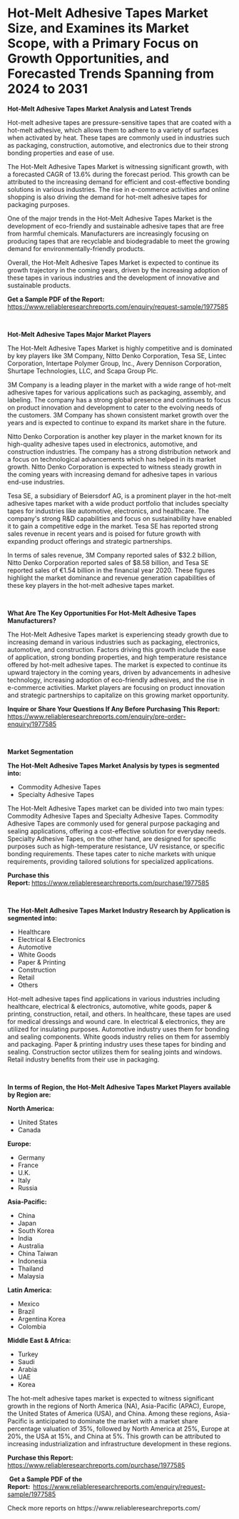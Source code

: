<p><h1>Hot-Melt Adhesive Tapes Market Size, and Examines its Market Scope, with a Primary Focus on Growth Opportunities, and Forecasted Trends Spanning from 2024 to 2031</h1></p><p><strong>Hot-Melt Adhesive Tapes Market Analysis and Latest Trends</strong></p>
<p><p>Hot-melt adhesive tapes are pressure-sensitive tapes that are coated with a hot-melt adhesive, which allows them to adhere to a variety of surfaces when activated by heat. These tapes are commonly used in industries such as packaging, construction, automotive, and electronics due to their strong bonding properties and ease of use.</p><p>The Hot-Melt Adhesive Tapes Market is witnessing significant growth, with a forecasted CAGR of 13.6% during the forecast period. This growth can be attributed to the increasing demand for efficient and cost-effective bonding solutions in various industries. The rise in e-commerce activities and online shopping is also driving the demand for hot-melt adhesive tapes for packaging purposes.</p><p>One of the major trends in the Hot-Melt Adhesive Tapes Market is the development of eco-friendly and sustainable adhesive tapes that are free from harmful chemicals. Manufacturers are increasingly focusing on producing tapes that are recyclable and biodegradable to meet the growing demand for environmentally-friendly products.</p><p>Overall, the Hot-Melt Adhesive Tapes Market is expected to continue its growth trajectory in the coming years, driven by the increasing adoption of these tapes in various industries and the development of innovative and sustainable products.</p></p>
<p><strong>Get a Sample PDF of the Report:&nbsp;</strong> <a href="https://www.reliableresearchreports.com/enquiry/request-sample/1977585">https://www.reliableresearchreports.com/enquiry/request-sample/1977585</a></p>
<p>&nbsp;</p>
<p><strong>Hot-Melt Adhesive Tapes Major Market Players</strong></p>
<p><p>The Hot-Melt Adhesive Tapes Market is highly competitive and is dominated by key players like 3M Company, Nitto Denko Corporation, Tesa SE, Lintec Corporation, Intertape Polymer Group, Inc., Avery Dennison Corporation, Shurtape Technologies, LLC, and Scapa Group Plc.</p><p>3M Company is a leading player in the market with a wide range of hot-melt adhesive tapes for various applications such as packaging, assembly, and labeling. The company has a strong global presence and continues to focus on product innovation and development to cater to the evolving needs of the customers. 3M Company has shown consistent market growth over the years and is expected to continue to expand its market share in the future.</p><p>Nitto Denko Corporation is another key player in the market known for its high-quality adhesive tapes used in electronics, automotive, and construction industries. The company has a strong distribution network and a focus on technological advancements which has helped in its market growth. Nitto Denko Corporation is expected to witness steady growth in the coming years with increasing demand for adhesive tapes in various end-use industries.</p><p>Tesa SE, a subsidiary of Beiersdorf AG, is a prominent player in the hot-melt adhesive tapes market with a wide product portfolio that includes specialty tapes for industries like automotive, electronics, and healthcare. The company's strong R&D capabilities and focus on sustainability have enabled it to gain a competitive edge in the market. Tesa SE has reported strong sales revenue in recent years and is poised for future growth with expanding product offerings and strategic partnerships.</p><p>In terms of sales revenue, 3M Company reported sales of $32.2 billion, Nitto Denko Corporation reported sales of $8.58 billion, and Tesa SE reported sales of €1.54 billion in the financial year 2020. These figures highlight the market dominance and revenue generation capabilities of these key players in the hot-melt adhesive tapes market.</p></p>
<p>&nbsp;</p>
<p><strong>What Are The Key Opportunities For Hot-Melt Adhesive Tapes Manufacturers?</strong></p>
<p><p>The Hot-Melt Adhesive Tapes market is experiencing steady growth due to increasing demand in various industries such as packaging, electronics, automotive, and construction. Factors driving this growth include the ease of application, strong bonding properties, and high temperature resistance offered by hot-melt adhesive tapes. The market is expected to continue its upward trajectory in the coming years, driven by advancements in adhesive technology, increasing adoption of eco-friendly adhesives, and the rise in e-commerce activities. Market players are focusing on product innovation and strategic partnerships to capitalize on this growing market opportunity.</p></p>
<p><strong>Inquire or Share Your Questions If Any Before Purchasing This Report:</strong> <a href="https://www.reliableresearchreports.com/enquiry/pre-order-enquiry/1977585">https://www.reliableresearchreports.com/enquiry/pre-order-enquiry/1977585</a></p>
<p>&nbsp;</p>
<p><strong>Market Segmentation</strong></p>
<p><strong>The Hot-Melt Adhesive Tapes Market Analysis by types is segmented into:</strong></p>
<p><ul><li>Commodity Adhesive Tapes</li><li>Specialty Adhesive Tapes</li></ul></p>
<p><p>The Hot-Melt Adhesive Tapes market can be divided into two main types: Commodity Adhesive Tapes and Specialty Adhesive Tapes. Commodity Adhesive Tapes are commonly used for general purpose packaging and sealing applications, offering a cost-effective solution for everyday needs. Specialty Adhesive Tapes, on the other hand, are designed for specific purposes such as high-temperature resistance, UV resistance, or specific bonding requirements. These tapes cater to niche markets with unique requirements, providing tailored solutions for specialized applications.</p></p>
<p><strong>Purchase this Report:&nbsp;</strong><a href="https://www.reliableresearchreports.com/purchase/1977585">https://www.reliableresearchreports.com/purchase/1977585</a></p>
<p>&nbsp;</p>
<p><strong>The Hot-Melt Adhesive Tapes Market Industry Research by Application is segmented into:</strong></p>
<p><ul><li>Healthcare</li><li>Electrical & Electronics</li><li>Automotive</li><li>White Goods</li><li>Paper & Printing</li><li>Construction</li><li>Retail</li><li>Others</li></ul></p>
<p><p>Hot-melt adhesive tapes find applications in various industries including healthcare, electrical & electronics, automotive, white goods, paper & printing, construction, retail, and others. In healthcare, these tapes are used for medical dressings and wound care. In electrical & electronics, they are utilized for insulating purposes. Automotive industry uses them for bonding and sealing components. White goods industry relies on them for assembly and packaging. Paper & printing industry uses these tapes for binding and sealing. Construction sector utilizes them for sealing joints and windows. Retail industry benefits from their use in packaging.</p></p>
<p>&nbsp;</p>
<p><strong>In terms of Region, the Hot-Melt Adhesive Tapes Market Players available by Region are:</strong></p>
<p>
    <p> <strong> North America: </strong>
        <ul>
            <li>United States</li>
            <li>Canada</li>
        </ul>
        </p> 
    <p> <strong> Europe: </strong>
        <ul>
            <li>Germany</li>
            <li>France</li>
            <li>U.K.</li>
            <li>Italy</li>
            <li>Russia</li>
        </ul>
        </p> 
    <p> <strong> Asia-Pacific: </strong>
        <ul>
            <li>China</li>
            <li>Japan</li>
            <li>South Korea</li>
            <li>India</li>
            <li>Australia</li>
            <li>China Taiwan</li>
            <li>Indonesia</li>
            <li>Thailand</li>
            <li>Malaysia</li>
        </ul>
        </p> 
    <p> <strong> Latin America: </strong>
        <ul>
            <li>Mexico</li>
            <li>Brazil</li>
            <li>Argentina Korea</li>
            <li>Colombia</li>
        </ul>
        </p> 
    <p> <strong> Middle East & Africa: </strong>
        <ul>
            <li>Turkey</li>
            <li>Saudi</li>
            <li>Arabia</li>
            <li>UAE</li>
            <li>Korea</li>
        </ul>
    </p>
    </p>
<p><p>The hot-melt adhesive tapes market is expected to witness significant growth in the regions of North America (NA), Asia-Pacific (APAC), Europe, the United States of America (USA), and China. Among these regions, Asia-Pacific is anticipated to dominate the market with a market share percentage valuation of 35%, followed by North America at 25%, Europe at 20%, the USA at 15%, and China at 5%. This growth can be attributed to increasing industrialization and infrastructure development in these regions.</p></p>
<p><strong>Purchase this Report: </strong><a href="https://www.reliableresearchreports.com/purchase/1977585">https://www.reliableresearchreports.com/purchase/1977585</a></p>
<p>&nbsp;<strong>Get a Sample PDF of the Report:&nbsp;&nbsp;</strong><a href="https://www.reliableresearchreports.com/enquiry/request-sample/1977585">https://www.reliableresearchreports.com/enquiry/request-sample/1977585</a></p>
<p><strong></strong></p>
<p>Check more reports on https://www.reliableresearchreports.com/</p>